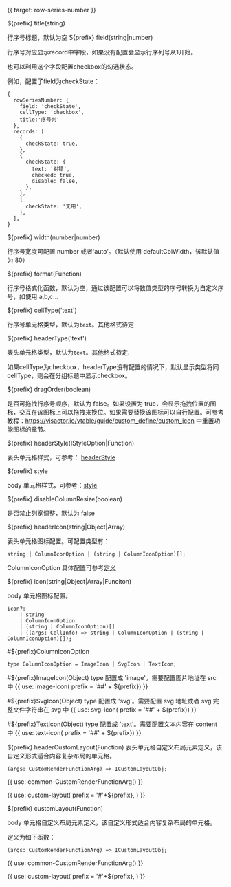 {{ target: row-series-number }}

${prefix} title(string)

行序号标题，默认为空
${prefix} field(string|number)

行序号对应显示record中字段，如果没有配置会显示行序列号从1开始。

也可以利用这个字段配置checkbox的勾选状态。

例如，配置了field为checkState：
```
{
  rowSeriesNumber: {
    field: 'checkState',
    cellType: 'checkbox',
    title:'序号列'
  },
  records: [
    {
      checkState: true,
    },
    {
      checkState: {
        text: '对错',
        checked: true,
        disable: false,
      },
    },
    {
      checkState: '无用',
    },
  ],
}
```

${prefix} width(number|number)

行序号宽度可配置 number 或者'auto'。（默认使用 defaultColWidth，该默认值为 80）

${prefix} format(Function)

行序号格式化函数，默认为空，通过该配置可以将数值类型的序号转换为自定义序号，如使用 a,b,c...

${prefix} cellType('text')

行序号单元格类型，默认为`text`。其他格式待定

${prefix} headerType('text')

表头单元格类型，默认为`text`。其他格式待定.

如果cellType为checkbox，headerType没有配置的情况下，默认显示类型将同cellType，则会在分组标题中显示checkbox。

${prefix} dragOrder(boolean)

是否可拖拽行序号顺序，默认为 false。如果设置为 true，会显示拖拽位置的图标，交互在该图标上可以拖拽来换位。如果需要替换该图标可以自行配置。可参考教程：https://visactor.io/vtable/guide/custom_define/custom_icon 中重置功能图标的章节。

${prefix} headerStyle(IStyleOption|Function)

表头单元格样式，可参考： [headerStyle](../option/PivotTable-columns-text#headerStyle.bgColor)

${prefix} style

body 单元格样式，可参考：[style](../option/ListTable-columns-text#style.bgColor)

${prefix} disableColumnResize(boolean)

是否禁止列宽调整，默认为 false

${prefix} headerIcon(string|Object|Array)

表头单元格图标配置。可配置类型有：

```
string | ColumnIconOption | (string | ColumnIconOption)[];
```

ColumnIconOption 具体配置可参考[定义](./ListTable-columns-text#icon.ColumnIconOption)

${prefix} icon(string|Object|Array|Funciton)

body 单元格图标配置。

```
icon?:
    | string
    | ColumnIconOption
    | (string | ColumnIconOption)[]
    | ((args: CellInfo) => string | ColumnIconOption | (string | ColumnIconOption)[]);
```

#${prefix}ColumnIconOption

```
type ColumnIconOption = ImageIcon | SvgIcon | TextIcon;
```

#${prefix}ImageIcon(Object)
type 配置成 'image'。需要配置图片地址在 src 中
{{ use: image-icon(  prefix = '##' + ${prefix}) }}

#${prefix}SvgIcon(Object)
type 配置成 'svg'。需要配置 svg 地址或者 svg 完整文件字符串在 svg 中
{{ use: svg-icon(  prefix = '##' + ${prefix}) }}

#${prefix}TextIcon(Object)
type 配置成 'text'。需要配置文本内容在 content 中
{{ use: text-icon(  prefix = '##' + ${prefix}) }}

${prefix} headerCustomLayout(Function)
表头单元格自定义布局元素定义，该自定义形式适合内容复杂布局的单元格。

```
(args: CustomRenderFunctionArg) => ICustomLayoutObj;
```

{{ use: common-CustomRenderFunctionArg() }}

{{ use: custom-layout(
    prefix =  '#'+${prefix},
) }}

${prefix} customLayout(Function)

body 单元格自定义布局元素定义，该自定义形式适合内容复杂布局的单元格。

定义为如下函数：

```
(args: CustomRenderFunctionArg) => ICustomLayoutObj;
```

{{ use: common-CustomRenderFunctionArg() }}

{{ use: custom-layout(
    prefix =  '#'+${prefix},
) }}
